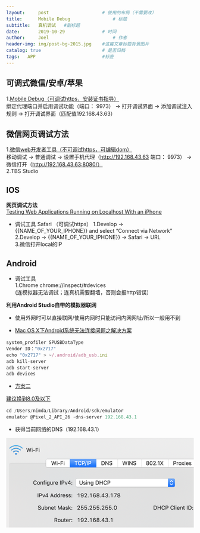 ```yaml
---
layout:     post   				    # 使用的布局（不需要改）
title:      Mobile Debug 				# 标题 
subtitle:   真机调试   #副标题
date:       2019-10-29				# 时间
author:     Joel 						# 作者
header-img: img/post-bg-2015.jpg 	#这篇文章标题背景图片
catalog: true 						# 是否归档
tags:	APP							#标签
---
```

## 可调式微信/安卓/苹果
1\.[Mobile Debug（可调试https，安装证书指导）](https://www.mobiledebug.com/Help/help_10055.shtml?invoke=MD_Mac&ver=3.6.467.0)  
绑定代理端口并启用调试功能（端口： 9973） → 打开调试界面 → 添加调试注入规则 → 打开调试界面（匹配值192.168.43.63）     

## 微信网页调试方法   
1\.[微信web开发者工具（不可调试https，可编辑dom）](https://developers.weixin.qq.com/doc/offiaccount/OA_Web_Apps/Web_Developer_Tools.html#5 )       
移动调试 → 普通调试  → 设置手机代理（http://192.168.43.63 端口： 9973） → 微信打开（http://192.168.43.63:8080/）    
2\.TBS Studio    

## IOS 
**网页调试方法**   
[Testing Web Applications Running on Localhost With an iPhone](https://ebaytech.berlin/testing-web-applications-running-on-localhost-with-an-iphone-7db6258b8f2)   


* 调试工具 Safari  （可调试https）
1\.Develop → {{NAME_OF_YOUR_IPHONE}} and select “Connect via Network”     
2\.Develop → {{NAME_OF_YOUR_IPHONE}}  → Safari → URL    
3\.微信打开local的IP      

## Android 
* 调试工具   
1\.Chrome chrome://inspect/#devices   
(连模拟器无法调试；连真机需要翻墙，否则会报http错误）

**利用Android Studio自带的模拟器联网**   
* 使用外网时可以直接联网/使用内网时只能访问内网网址/所以一般用不到

* [Mac OS X下Android系统无法连接问题之解决方案](https://www.jianshu.com/p/8c19fb78a680)   

```javascript
system_profiler SPUSBDataType
Vendor ID："0x2717"
echo "0x2717" > ~/.android/adb_usb.ini
adb kill-server
adb start-server
adb devices
```
* [方案二](https://blog.csdn.net/qq_33945246/article/details/79908298)   

[建议换到8.0及以下](https://blog.csdn.net/weixin_42306122/article/details/82563925)  

```javascript
cd /Users/nimda/Library/Android/sdk/emulator
emulator @Pixel_2_API_26 -dns-server 192.168.43.1
```
* 获得当前网络的DNS（192.168.43.1）   

![DNS of MAC](/img/blog/NETWORKINOUT_files/1.png)


